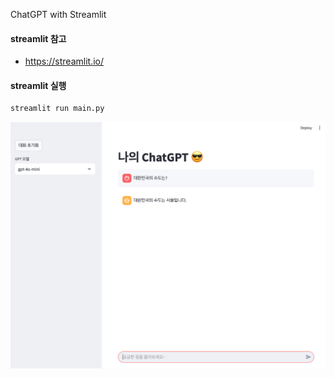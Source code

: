 
ChatGPT with Streamlit

#### streamlit 참고
- https://streamlit.io/


#### streamlit 실행
```bash
streamlit run main.py
```




![](attachments/Pasted%20image%2020250227063048.png)